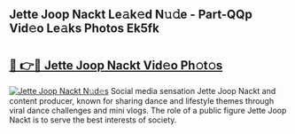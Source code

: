 ## Jette Joop Nackt Le𝚊k𝚎d N𝚞𝚍e - Part-QQp Vid𝚎o Le𝚊ks Photos Ek5fk

# <h2><a href="http://fb2tcp0.evod.top/?m=Jette+Joop+Nackt">🔗 👉🔴 Jette Joop Nackt Vid𝚎o Ph𝚘t𝚘s</a></h2>

[![Jette Joop Nackt N𝚞d𝚎s](https://i.imgur.com/8V9OHl7.gif)](http://fb2tcp0.evod.top/?m=Jette+Joop+Nackt)
Social media sensation Jette Joop Nackt and content producer, known for sharing dance and lifestyle themes through viral dance challenges and mini vlogs. The role of a public figure Jette Joop Nackt is to serve the best interests of society. 
